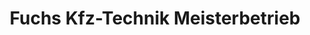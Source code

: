 ---
title: "Fuchs Kfz-Technik Meisterbetrieb"
url: /frohnleiten/fuchs-kfz-technik-meisterbetrieb/
shop: Autowerkstatt
---